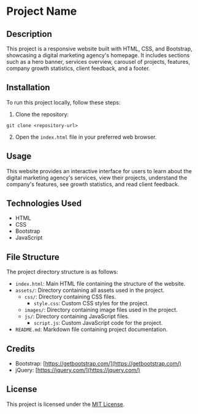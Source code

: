 # Project Name

## Description

This project is a responsive website built with HTML, CSS, and Bootstrap, showcasing a digital marketing agency's homepage. It includes sections such as a hero banner, services overview, carousel of projects, features, company growth statistics, client feedback, and a footer.

## Installation

To run this project locally, follow these steps:

1. Clone the repository:

```
git clone <repository-url>
```

2. Open the `index.html` file in your preferred web browser.

## Usage

This website provides an interactive interface for users to learn about the digital marketing agency's services, view their projects, understand the company's features, see growth statistics, and read client feedback.

## Technologies Used

- HTML
- CSS
- Bootstrap
- JavaScript

## File Structure

The project directory structure is as follows:

- `index.html`: Main HTML file containing the structure of the website.
- `assets/`: Directory containing all assets used in the project.
  - `css/`: Directory containing CSS files.
    - `style.css`: Custom CSS styles for the project.
  - `images/`: Directory containing image files used in the project.
  - `js/`: Directory containing JavaScript files.
    - `script.js`: Custom JavaScript code for the project.
- `README.md`: Markdown file containing project documentation.

## Credits

- Bootstrap: [https://getbootstrap.com/](https://getbootstrap.com/)
- jQuery: [https://jquery.com/](https://jquery.com/)

## License

This project is licensed under the [MIT License](LICENSE).
